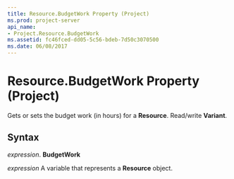 ```yaml
---
title: Resource.BudgetWork Property (Project)
ms.prod: project-server
api_name:
- Project.Resource.BudgetWork
ms.assetid: fc46fced-dd05-5c56-bdeb-7d50c3070500
ms.date: 06/08/2017
---
```



# Resource.BudgetWork Property (Project)

Gets or sets the budget work (in hours) for a **Resource**. Read/write **Variant**.


## Syntax

 _expression_. **BudgetWork**

 _expression_ A variable that represents a **Resource** object.


